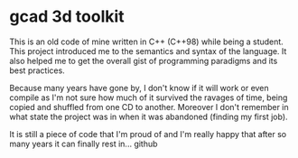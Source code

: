 # gcad 3d toolkit
This is an old code of mine written in C++ (C++98) while being a student. This project introduced me to the semantics and syntax of the language. It also helped me to get the overall gist of programming paradigms and its best practices. 

Because many years have gone by, I don't know if it will work or even compile as I'm not sure how much of it survived the ravages of time, being copied and shuffled from one CD to another. Moreover I don't remember in what state the project was in when it was abandoned (finding my first job).

It is still a piece of code that I'm proud of and I'm really happy that after so many years it can finally rest in... github
